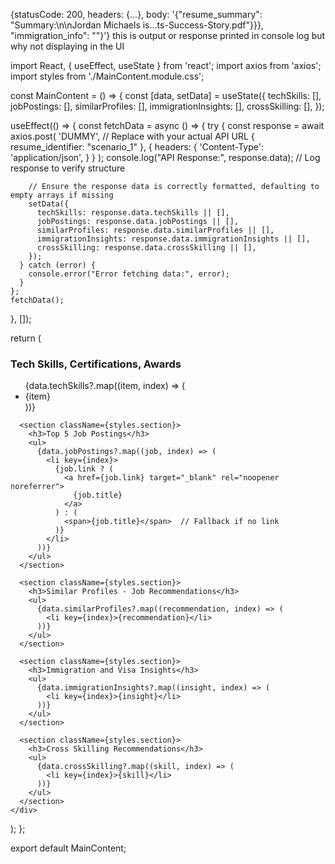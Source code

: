 {statusCode: 200, headers: {…}, body: '{"resume_summary": "Summary:\\n\\nJordan Michaels is…ts-Success-Story.pdf"}}}, "immigration_info": ""}'} this is output or response printed in console log but why not displaying in the UI


import React, { useEffect, useState } from 'react';
import axios from 'axios';
import styles from './MainContent.module.css';

const MainContent = () => {
  const [data, setData] = useState({
    techSkills: [],
    jobPostings: [],
    similarProfiles: [],
    immigrationInsights: [],
    crossSkilling: [],
  });

  useEffect(() => {
    const fetchData = async () => {
      try {
        const response = await axios.post(
          'DUMMY',  // Replace with your actual API URL
          { resume_identifier: "scenario_1" },
          {
            headers: {
              'Content-Type': 'application/json',
            }
          }
        );
        console.log("API Response:", response.data); // Log response to verify structure

        // Ensure the response data is correctly formatted, defaulting to empty arrays if missing
        setData({
          techSkills: response.data.techSkills || [],
          jobPostings: response.data.jobPostings || [],
          similarProfiles: response.data.similarProfiles || [],
          immigrationInsights: response.data.immigrationInsights || [],
          crossSkilling: response.data.crossSkilling || [],
        });
      } catch (error) {
        console.error("Error fetching data:", error);
      }
    };
    fetchData();
  }, []);

  return (
    <div className={styles.mainContent}>
      <section className={styles.section}>
        <h3>Tech Skills, Certifications, Awards</h3>
        <ul>
          {data.techSkills?.map((item, index) => (
            <li key={index}>{item}</li>
          ))}
        </ul>
      </section>

      <section className={styles.section}>
        <h3>Top 5 Job Postings</h3>
        <ul>
          {data.jobPostings?.map((job, index) => (
            <li key={index}>
              {job.link ? (
                <a href={job.link} target="_blank" rel="noopener noreferrer">
                  {job.title}
                </a>
              ) : (
                <span>{job.title}</span>  // Fallback if no link
              )}
            </li>
          ))}
        </ul>
      </section>

      <section className={styles.section}>
        <h3>Similar Profiles - Job Recommendations</h3>
        <ul>
          {data.similarProfiles?.map((recommendation, index) => (
            <li key={index}>{recommendation}</li>
          ))}
        </ul>
      </section>

      <section className={styles.section}>
        <h3>Immigration and Visa Insights</h3>
        <ul>
          {data.immigrationInsights?.map((insight, index) => (
            <li key={index}>{insight}</li>
          ))}
        </ul>
      </section>

      <section className={styles.section}>
        <h3>Cross Skilling Recommendations</h3>
        <ul>
          {data.crossSkilling?.map((skill, index) => (
            <li key={index}>{skill}</li>
          ))}
        </ul>
      </section>
    </div>
  );
};

export default MainContent;




